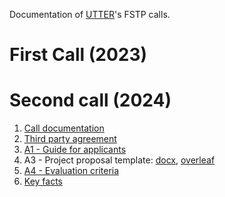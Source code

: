 Documentation of [UTTER](https://he-utter.eu)'s FSTP calls.

# First Call (2023)

# Second call (2024)

1. [Call documentation](2024/UTTER_FSTP2_Call_Documentation.pdf)
2. [Third party agreement](2024/UTTER_FSTP2_Third_Party_Agreement.pdf)
3. [A1 - Guide for applicants](2024/UTTER_FSTP2_Guide_For_Applicants.pdf)
3. A3 - Project proposal template: [docx](2024/UTTER_FSTP2_A3_Proposal_Template.docx), [overleaf](https://www.overleaf.com/read/kknbphgftfsf#fb3ac6)
4. [A4 - Evaluation criteria](2024/UTTER_FSTP2_A4_Evaluation_Criteria.pdf)
5. [Key facts](2024/UTTER_FSTP2_Key_Facts.pdf)
